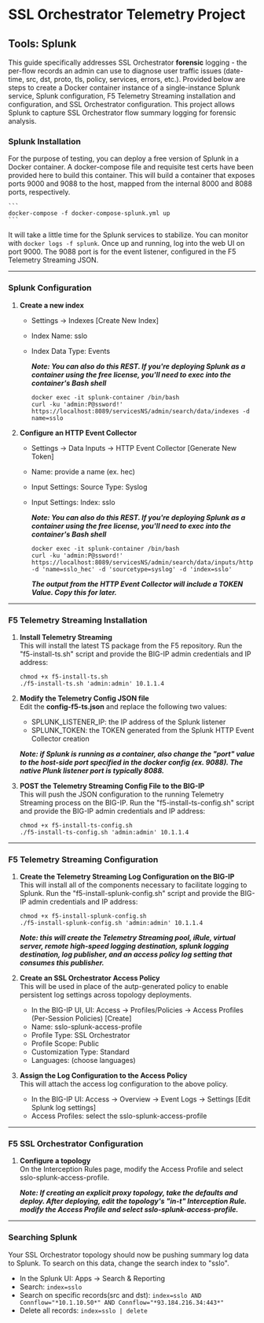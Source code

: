 # SSL Orchestrator Telemetry Project
## Tools: Splunk

This guide specifically addresses SSL Orchestrator **forensic** logging - the per-flow records an admin can use to diagnose user traffic issues (date-time, src, dst, proto, tls, policy, services, errors, etc.). Provided below are steps to create a Docker container instance of a single-instance Splunk service, Splunk configuration, F5 Telemetry Streaming installation and configuration, and SSL Orchestrator configuration. This project allows Splunk to capture SSL Orchestrator flow summary logging for forensic analysis.


### Splunk Installation

For the purpose of testing, you can deploy a free version of Splunk in a Docker container. A docker-compose file and requisite test certs have been provided here to build this container. This will build a container that exposes ports 9000 and 9088 to the host, mapped from the internal 8000 and 8088 ports, respectively. 

    ```
    docker-compose -f docker-compose-splunk.yml up
    ```
It will take a little time for the Splunk services to stabilize. You can monitor with ```docker logs -f splunk```. Once up and running, log into the web UI on port 9000. The 9088 port is for the event listener, configured in the F5 Telemetry Streaming JSON.

______________________

### Splunk Configuration

1. **Create a new index**<br />

    - Settings -> Indexes [Create New Index]
    - Index Name: sslo
    - Index Data Type: Events
    
      ***Note: You can also do this REST. If you're deploying Splunk as a container using the free license, you'll need to exec into the container's Bash shell***
    
      ```
      docker exec -it splunk-container /bin/bash
      curl -ku 'admin:P@ssword!' https://localhost:8089/servicesNS/admin/search/data/indexes -d name=sslo
      ```

2. **Configure an HTTP Event Collector**<br />

    - Settings -> Data Inputs -> HTTP Event Collector [Generate New Token]
    - Name: provide a name (ex. hec)
    - Input Settings: Source Type: Syslog
    - Input Settings: Index: sslo
    
      ***Note: You can also do this REST. If you're deploying Splunk as a container using the free license, you'll need to exec into the container's Bash shell***
    
      ```
      docker exec -it splunk-container /bin/bash
      curl -ku 'admin:P@ssword!' https://localhost:8089/servicesNS/admin/search/data/inputs/http -d 'name=sslo_hec' -d 'sourcetype=syslog' -d 'index=sslo'
      ```
      
      ***The output from the HTTP Event Collector will include a TOKEN Value. Copy this for later.***

______________________

### F5 Telemetry Streaming Installation

1. **Install Telemetry Streaming**<br />
   This will install the latest TS package from the F5 repository. Run the "f5-install-ts.sh" script and provide the BIG-IP admin credentials and IP address:
   
   ```
   chmod +x f5-install-ts.sh
   ./f5-install-ts.sh 'admin:admin' 10.1.1.4
   ```
   
2. **Modify the Telemetry Config JSON file**<br />
   Edit the **config-f5-ts.json** and replace the following two values:
   
    - SPLUNK_LISTENER_IP: the IP address of the Splunk listener
    - SPLUNK_TOKEN: the TOKEN generated from the Splunk HTTP Event Collector creation

   ***Note: if Splunk is running as a container, also change the "port" value to the host-side port specified in the docker config (ex. 9088). The native Plunk listener port is typically 8088.***
   
3. **POST the Telemetry Streaming Config File to the BIG-IP**<br />
   This will push the JSON configuration to the running Telemetry Streaming process on the BIG-IP. Run the "f5-install-ts-config.sh" script and provide the BIG-IP admin credentials and IP address:
   
   ```
   chmod +x f5-install-ts-config.sh
   ./f5-install-ts-config.sh 'admin:admin' 10.1.1.4
   ```

______________________

### F5 Telemetry Streaming Configuration

1. **Create the Telemetry Streaming Log Configuration on the BIG-IP**<br />
   This will install all of the components necessary to facilitate logging to Splunk. Run the "f5-install-splunk-config.sh" script and provide the BIG-IP admin credentials and IP address:

   ```
   chmod +x f5-install-splunk-config.sh
   ./f5-install-splunk-config.sh 'admin:admin' 10.1.1.4
   ```
   
   ***Note: this will create the Telemetry Streaming pool, iRule, virtual server, remote high-speed logging destination, splunk logging destination, log publisher, and an access policy log setting that consumes this publisher.***

2. **Create an SSL Orchestrator Access Policy**<br />
   This will be used in place of the autp-generated policy to enable persistent log settings across topology deployments.
   
    - In the BIG-IP UI, UI: Access -> Profiles/Policies -> Access Profiles (Per-Session Policies) [Create]
    - Name: sslo-splunk-access-profile
    - Profile Type: SSL Orchestrator
    - Profile Scope: Public
    - Customization Type: Standard
    - Languages: (choose languages)

3. **Assign the Log Configuration to the Access Policy**<br />
   This will attach the access log configuration to the above policy.
   
    - In the BIG-IP UI: Access -> Overview -> Event Logs -> Settings [Edit Splunk log settings]
    - Access Profiles: select the sslo-splunk-access-profile

______________________

### F5 SSL Orchestrator Configuration

1. **Configure a topology**<br />
   On the Interception Rules page, modify the Access Profile and select sslo-splunk-access-profile.

   ***Note: If creating an explicit proxy topology, take the defaults and deploy. After deploying, edit the topology's "in-t" Interception Rule. modify the Access Profile and select sslo-splunk-access-profile.***

______________________

### Searching Splunk

Your SSL Orchestrator topology should now be pushing summary log data to Splunk. To search on this data, change the search index to "sslo".

  - In the Splunk UI: Apps -> Search & Reporting
  - Search: ```index=sslo```
  - Search on specific records(src and dst): ```index=sslo AND Connflow="*10.1.10.50*" AND Connflow="*93.184.216.34:443*"```
  - Delete all records: ```index=sslo | delete```


